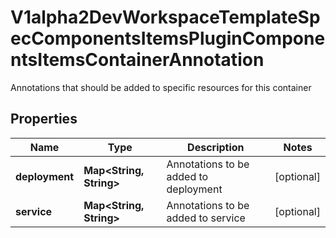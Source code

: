 

# V1alpha2DevWorkspaceTemplateSpecComponentsItemsPluginComponentsItemsContainerAnnotation

Annotations that should be added to specific resources for this container
## Properties

Name | Type | Description | Notes
------------ | ------------- | ------------- | -------------
**deployment** | **Map&lt;String, String&gt;** | Annotations to be added to deployment |  [optional]
**service** | **Map&lt;String, String&gt;** | Annotations to be added to service |  [optional]



